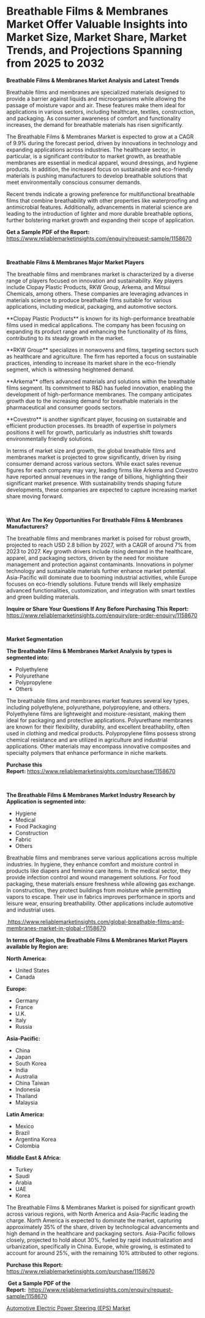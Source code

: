 <p><h1>Breathable Films & Membranes Market Offer Valuable Insights into Market Size, Market Share, Market Trends, and Projections Spanning from 2025 to 2032</h1></p><p><strong>Breathable Films & Membranes Market Analysis and Latest Trends</strong></p>
<p><p>Breathable films and membranes are specialized materials designed to provide a barrier against liquids and microorganisms while allowing the passage of moisture vapor and air. These features make them ideal for applications in various sectors, including healthcare, textiles, construction, and packaging. As consumer awareness of comfort and functionality increases, the demand for breathable materials has risen significantly.</p><p>The Breathable Films & Membranes Market is expected to grow at a CAGR of 9.9% during the forecast period, driven by innovations in technology and expanding applications across industries. The healthcare sector, in particular, is a significant contributor to market growth, as breathable membranes are essential in medical apparel, wound dressings, and hygiene products. In addition, the increased focus on sustainable and eco-friendly materials is pushing manufacturers to develop breathable solutions that meet environmentally conscious consumer demands.</p><p>Recent trends indicate a growing preference for multifunctional breathable films that combine breathability with other properties like waterproofing and antimicrobial features. Additionally, advancements in material science are leading to the introduction of lighter and more durable breathable options, further bolstering market growth and expanding their scope of application.</p></p>
<p><strong>Get a Sample PDF of the Report:&nbsp;</strong> <a href="https://www.reliablemarketinsights.com/enquiry/request-sample/1158670?utm_campaign=3534&utm_medium=2&utm_source=Github&utm_content=ia&utm_term=22032025&utm_id=breathable-films-membranes">https://www.reliablemarketinsights.com/enquiry/request-sample/1158670</a></p>
<p>&nbsp;</p>
<p><strong>Breathable Films & Membranes Major Market Players</strong></p>
<p><p>The breathable films and membranes market is characterized by a diverse range of players focused on innovation and sustainability. Key players include Clopay Plastic Products, RKW Group, Arkema, and Mitsui Chemicals, among others. These companies are leveraging advances in materials science to produce breathable films suitable for various applications, including medical, packaging, and automotive sectors.</p><p>**Clopay Plastic Products** is known for its high-performance breathable films used in medical applications. The company has been focusing on expanding its product range and enhancing the functionality of its films, contributing to its steady growth in the market. </p><p>**RKW Group** specializes in nonwovens and films, targeting sectors such as healthcare and agriculture. The firm has reported a focus on sustainable practices, intending to increase its market share in the eco-friendly segment, which is witnessing heightened demand.</p><p>**Arkema** offers advanced materials and solutions within the breathable films segment. Its commitment to R&D has fueled innovation, enabling the development of high-performance membranes. The company anticipates growth due to the increasing demand for breathable materials in the pharmaceutical and consumer goods sectors.</p><p>**Covestro** is another significant player, focusing on sustainable and efficient production processes. Its breadth of expertise in polymers positions it well for growth, particularly as industries shift towards environmentally friendly solutions.</p><p>In terms of market size and growth, the global breathable films and membranes market is projected to grow significantly, driven by rising consumer demand across various sectors. While exact sales revenue figures for each company may vary, leading firms like Arkema and Covestro have reported annual revenues in the range of billions, highlighting their significant market presence. With sustainability trends shaping future developments, these companies are expected to capture increasing market share moving forward.</p></p>
<p>&nbsp;</p>
<p><strong>What Are The Key Opportunities For Breathable Films & Membranes Manufacturers?</strong></p>
<p><p>The breathable films and membranes market is poised for robust growth, projected to reach USD 2.8 billion by 2027, with a CAGR of around 7% from 2023 to 2027. Key growth drivers include rising demand in the healthcare, apparel, and packaging sectors, driven by the need for moisture management and protection against contaminants. Innovations in polymer technology and sustainable materials further enhance market potential. Asia-Pacific will dominate due to booming industrial activities, while Europe focuses on eco-friendly solutions. Future trends will likely emphasize advanced functionalities, customization, and integration with smart textiles and green building materials.</p></p>
<p><strong>Inquire or Share Your Questions If Any Before Purchasing This Report:</strong> <a href="https://www.reliablemarketinsights.com/enquiry/pre-order-enquiry/1158670?utm_campaign=3534&utm_medium=2&utm_source=Github&utm_content=ia&utm_term=22032025&utm_id=breathable-films-membranes">https://www.reliablemarketinsights.com/enquiry/pre-order-enquiry/1158670</a></p>
<p>&nbsp;</p>
<p><strong>Market Segmentation</strong></p>
<p><strong>The Breathable Films & Membranes Market Analysis by types is segmented into:</strong></p>
<p><ul><li>Polyethylene</li><li>Polyurethane</li><li>Polypropylene</li><li>Others</li></ul></p>
<p><p>The breathable films and membranes market features several key types, including polyethylene, polyurethane, polypropylene, and others. Polyethylene films are lightweight and moisture-resistant, making them ideal for packaging and protective applications. Polyurethane membranes are known for their flexibility, durability, and excellent breathability, often used in clothing and medical products. Polypropylene films possess strong chemical resistance and are utilized in agriculture and industrial applications. Other materials may encompass innovative composites and specialty polymers that enhance performance in niche markets.</p></p>
<p><strong>Purchase this Report:&nbsp;</strong><a href="https://www.reliablemarketinsights.com/purchase/1158670?utm_campaign=3534&utm_medium=2&utm_source=Github&utm_content=ia&utm_term=22032025&utm_id=breathable-films-membranes">https://www.reliablemarketinsights.com/purchase/1158670</a></p>
<p>&nbsp;</p>
<p><strong>The Breathable Films & Membranes Market Industry Research by Application is segmented into:</strong></p>
<p><ul><li>Hygiene</li><li>Medical</li><li>Food Packaging</li><li>Construction</li><li>Fabric</li><li>Others</li></ul></p>
<p><p>Breathable films and membranes serve various applications across multiple industries. In hygiene, they enhance comfort and moisture control in products like diapers and feminine care items. In the medical sector, they provide infection control and wound management solutions. For food packaging, these materials ensure freshness while allowing gas exchange. In construction, they protect buildings from moisture while permitting vapors to escape. Their use in fabrics improves performance in sports and leisure wear, ensuring breathability. Other applications include automotive and industrial uses.</p></p>
<p><a href="https://www.reliablemarketinsights.com/global-breathable-films-and-membranes-market-in-global-r1158670?utm_campaign=3534&utm_medium=2&utm_source=Github&utm_content=ia&utm_term=22032025&utm_id=breathable-films-membranes">&nbsp;https://www.reliablemarketinsights.com/global-breathable-films-and-membranes-market-in-global-r1158670</a></p>
<p><strong>In terms of Region, the Breathable Films & Membranes Market Players available by Region are:</strong></p>
<p>
    <p> <strong> North America: </strong>
        <ul>
            <li>United States</li>
            <li>Canada</li>
        </ul>
        </p> 
    <p> <strong> Europe: </strong>
        <ul>
            <li>Germany</li>
            <li>France</li>
            <li>U.K.</li>
            <li>Italy</li>
            <li>Russia</li>
        </ul>
        </p> 
    <p> <strong> Asia-Pacific: </strong>
        <ul>
            <li>China</li>
            <li>Japan</li>
            <li>South Korea</li>
            <li>India</li>
            <li>Australia</li>
            <li>China Taiwan</li>
            <li>Indonesia</li>
            <li>Thailand</li>
            <li>Malaysia</li>
        </ul>
        </p> 
    <p> <strong> Latin America: </strong>
        <ul>
            <li>Mexico</li>
            <li>Brazil</li>
            <li>Argentina Korea</li>
            <li>Colombia</li>
        </ul>
        </p> 
    <p> <strong> Middle East & Africa: </strong>
        <ul>
            <li>Turkey</li>
            <li>Saudi</li>
            <li>Arabia</li>
            <li>UAE</li>
            <li>Korea</li>
        </ul>
    </p>
    </p>
<p><p>The Breathable Films & Membranes Market is poised for significant growth across various regions, with North America and Asia-Pacific leading the charge. North America is expected to dominate the market, capturing approximately 35% of the share, driven by technological advancements and high demand in the healthcare and packaging sectors. Asia-Pacific follows closely, projected to hold about 30%, fueled by rapid industrialization and urbanization, specifically in China. Europe, while growing, is estimated to account for around 25%, with the remaining 10% attributed to other regions.</p></p>
<p><strong>Purchase this Report: </strong><a href="https://www.reliablemarketinsights.com/purchase/1158670?utm_campaign=3534&utm_medium=2&utm_source=Github&utm_content=ia&utm_term=22032025&utm_id=breathable-films-membranes">https://www.reliablemarketinsights.com/purchase/1158670</a></p>
<p>&nbsp;<strong>Get a Sample PDF of the Report:&nbsp;&nbsp;</strong><a href="https://www.reliablemarketinsights.com/enquiry/request-sample/1158670?utm_campaign=3534&utm_medium=2&utm_source=Github&utm_content=ia&utm_term=22032025&utm_id=breathable-films-membranes">https://www.reliablemarketinsights.com/enquiry/request-sample/1158670</a></p>
<p><strong></strong></p>
<p><p><a href="https://github.com/siertnamba7u/Market-Research-Report-List-1/blob/main/automotive-electric-power-steering-eps-market.md?utm_campaign=3534&utm_medium=2&utm_source=Github&utm_content=ia&utm_term=22032025&utm_id=breathable-films-membranes">Automotive Electric Power Steering (EPS) Market</a></p></p>